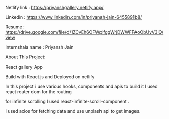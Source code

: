 Netlify link : https://priyanshgallery.netlify.app/

Linkedin : https://www.linkedin.com/in/priyansh-jain-6455891b8/

Resume : https://drive.google.com/file/d/1ZCvEh6OFWplfgqWrjDWWFFAoObUvV3iQ/view

Internshala name : Priyansh Jain

About This Project:

React gallery App

Build with React.js and Deployed on netlify

In this project i use various hooks, components and apis to build it I used react router dom for the routing

for infinite scrolling I used react-infinite-scroll-component .

I used axios for fetching data and use unplash api to get images.
